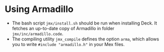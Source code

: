 
# Using Armadillo

 - The bash script `jmx/install.sh` should be run when installing Deck. It fetches an up-to-date copy of Armadillo in folder `jmx/inc/armadillo.code`.
 - The compiling utility `jmx_compile` defines the option `arma`, which allows you to write `#include "armadillo.h"` in your Mex files.
